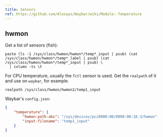 ```yaml
---
title: Sensors
ref: https://github.com/Alexays/Waybar/wiki/Module:-Temperature
---
```


## hwmon

Get a list of sensors (fish):

```fish
paste (ls -1 /sys/class/hwmon/hwmon*/temp*_input | psub) (cat /sys/class/hwmon/hwmon*/temp*_label | psub) (cat /sys/class/hwmon/hwmon*/temp*_input | psub) \
  | column -ts \t
```

For CPU temperature, usually the `Tctl` sensor is used.
Get the `realpath` of it and use on `waybar`, for example.

```shell
realpath /sys/class/hwmon/hwmon2/temp1_input
```

Waybar's `config.json`:

```json
{
    "temperature": {
        "hwmon-path-abs": "/sys/devices/pci0000:00/0000:00:18.3/hwmon",
        "input-filename": "temp1_input"
    }
}
```
